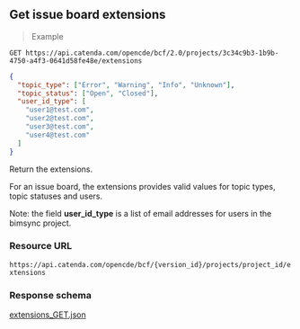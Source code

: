 ## Get issue board extensions

> Example

```http
GET https://api.catenda.com/opencde/bcf/2.0/projects/3c34c9b3-1b9b-4750-a4f3-0641d58fe48e/extensions
```

```json
{
  "topic_type": ["Error", "Warning", "Info", "Unknown"],
  "topic_status": ["Open", "Closed"],
  "user_id_type": [
    "user1@test.com",
    "user2@test.com",
    "user3@test.com",
    "user4@test.com"
  ]
}
```

Return the extensions.

For an issue board, the extensions provides valid values for topic types, topic statuses and users.

Note: the field **user_id_type** is a list of email addresses for users in the bimsync project.

### Resource URL

`https://api.catenda.com/opencde/bcf/{version_id}/projects/project_id/extensions`

### Response schema

[extensions_GET.json](https://github.com/BuildingSMART/BCF-API/tree/release_1_0/Schemas_draft-03/Project/extensions_GET.json)
